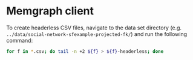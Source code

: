 # Memgraph client

To create headerless CSV files, navigate to the data set directory (e.g. `../data/social-network-sfexample-projected-fk/`) and run the following command:

```bash
for f in *.csv; do tail -n +2 ${f} > ${f}-headerless; done
```

